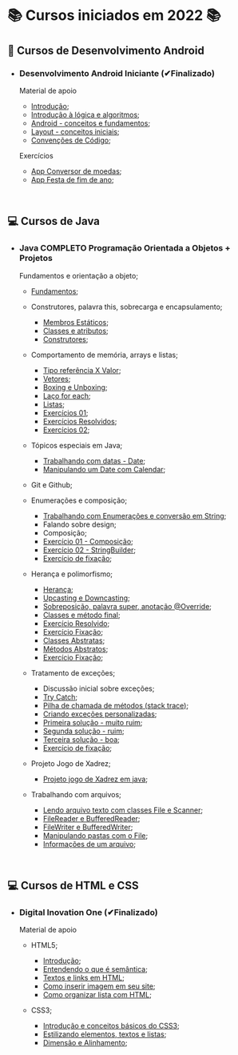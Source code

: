 # 📚 Cursos iniciados em 2022 📚

## **📱 Cursos de Desenvolvimento Android**

- ### **Desenvolvimento Android Iniciante (✔Finalizado)**

  Material de apoio

  - [Introdução](/Android/CursoUdemyAndroidIniciante/Introducao/);
  - [Introdução à lógica e algoritmos](/Android/CursoUdemyAndroidIniciante/Introducao-a-logica/);
  - [Android - conceitos e fundamentos](/Android/CursoUdemyAndroidIniciante/Fundamentos/);
  - [Layout - conceitos iniciais](/Android/CursoUdemyAndroidIniciante/Layout-Conceitos-Iniciais/);
  - [Convenções de Código](/Android/CursoUdemyAndroidIniciante/App01ConversorDeMoedas/);
  
  Exercícios

  - [App Conversor de moedas](https://github.com/LuizMiguelSR/ConversorMoedas);
  - [App Festa de fim de ano](https://github.com/LuizMiguelSR/FestaFimDeAno);

&nbsp;

## **💻 Cursos de Java**

- ### **Java COMPLETO Programação Orientada a Objetos + Projetos**

  Fundamentos e orientação a objeto;

  - [Fundamentos](/Java/CursoUdemyJava/curso_programacao/);

  - Construtores, palavra this, sobrecarga e encapsulamento;

    - [Membros Estáticos](/Java/CursoUdemyJava/boxingEunboxing/);
    - [Classes e atributos](/Java/CursoUdemyJava/exerciciosClassesEAtributos/);
    - [Construtores](/Java/CursoUdemyJava/exercicios_contrutores/);

  - Comportamento de memória, arrays e listas;

    - [Tipo referência X Valor](/Java/CursoUdemyJava/tiposReferenciaTiposValor/);
    - [Vetores](/Java/CursoUdemyJava/vetores/);
    - [Boxing e Unboxing](/Java/CursoUdemyJava/boxingEunboxing/);
    - [Laço for each](/Java/CursoUdemyJava/lacoForEach/);
    - [Listas](/Java/CursoUdemyJava/listasParte02/);
    - [Exercícios 01](/Java/CursoUdemyJava/exerciciosListas/);
    - [Exercícios Resolvidos](/Java/CursoUdemyJava/exercicioResolvidoMatriz/);
    - [Exercícios 02](/Java/CursoUdemyJava/exerciciosMatrizes/);

  - Tópicos especiais em Java;

    - [Trabalhando com datas - Date](/Java/CursoUdemyJava/date/);
    - [Manipulando um Date com Calendar](/Java/CursoUdemyJava/calendar/);

  - Git e Github;

  - Enumerações e composição;

    - [Trabalhando com Enumerações e conversão em String](/Java/CursoUdemyJava/enumeracao/);
    - Falando sobre design;
    - Composição;
    - [Exercício 01 - Composição](/Java/CursoUdemyJava/compositionExercicio01/);
    - [Exercício 02 - StringBuilder](/Java/CursoUdemyJava/stringBuilderExercicio02/);
    - [Exercício de fixação](/Java/CursoUdemyJava/exercicioEnumComposition/);
  
  - Herança e polimorfismo;

    - [Herança](/Java/CursoUdemyJava/heranca/);
    - [Upcasting e Downcasting](/Java/CursoUdemyJava/heranca/);
    - [Sobreposição, palavra super, anotação @Override](/Java/CursoUdemyJava/heranca/);
    - [Classes e método final](/Java/CursoUdemyJava/heranca/);
    - [Exercício Resolvido](/Java/CursoUdemyJava/exercicioResolvidoHeranca/);
    - [Exercício Fixação](/Java/CursoUdemyJava/exercicioPolimorfismo/);
    - [Classes Abstratas](/Java/CursoUdemyJava/classesAbstratas/);
    - [Métodos Abstratos](/Java/CursoUdemyJava/metodosAbstratos/);
    - [Exercício Fixação](/Java/CursoUdemyJava/exercicioMetodosAbstratos/);
  
  - Tratamento de exceções;
    - Discussão inicial sobre exceções;
    - [Try Catch](/Java/CursoUdemyJava/tryCatch/);
    - [Pilha de chamada de métodos (stack trace)](/Java/CursoUdemyJava/tryCatch/);
    - [Criando exceções personalizadas](/Java/CursoUdemyJava/exceptionPersonalization/);
    - [Primeira solução - muito ruim](/Java/CursoUdemyJava/exceptionPersonalization/);
    - [Segunda solução - ruim](/Java/CursoUdemyJava/exceptionPersonalization/);
    - [Terceira solução - boa](/Java/CursoUdemyJava/exceptionPersonalization/);
    - [Exercício de fixação](/Java/CursoUdemyJava/exercicioExceptions/);

  - Projeto Jogo de Xadrez;
    - [Projeto jogo de Xadrez em java](https://github.com/LuizMiguelSR/chess-system-java);
  
  - Trabalhando com arquivos;
    - [Lendo arquivo texto com classes File e Scanner](https://github.com/LuizMiguelSR/Cursos-de-2022/blob/main/Java/CursoUdemyJava/lendoArquivosScanner/src/application/Program.java);
    - [FileReader e BufferedReader](/Java/CursoUdemyJava/bufferedFileReader/src/application/Program.java);
    - [FileWriter e BufferedWriter](/Java/CursoUdemyJava/FileEBufferedWtriter/src/application/Program.java);
    - [Manipulando pastas com o File](/Java/CursoUdemyJava/pastasFile/src/application/Program.java);
    - [Informações de um arquivo](/Java/CursoUdemyJava/infoArquivo/src/application/Program.java);

&nbsp;

## **💻 Cursos de HTML e CSS**

- ### **Digital Inovation One (✔Finalizado)**

  Material de apoio

  - HTML5;
    - [Introdução](/HTMLeCSS/DigitalOne_HTML/index.html/);
    - [Entendendo o que é semântica](/HTMLeCSS/DigitalOne_HTML/index.html/);
    - [Textos e links em HTML](/HTMLeCSS/DigitalOne_HTML/index.html/);
    - [Como inserir imagem em seu site](/HTMLeCSS/DigitalOne_HTML/index.html/);
    - [Como organizar lista com HTML](/HTMLeCSS/DigitalOne_HTML/index.html/);

  - CSS3;
    - [Introdução e conceitos básicos do CSS3](/HTMLeCSS/DigitalOne_HTML/style.css);
    - [Estilizando elementos, textos e listas](/HTMLeCSS/DigitalOne_HTML/style.css);
    - [Dimensão e Alinhamento](/HTMLeCSS/DigitalOne_HTML/style.css);
